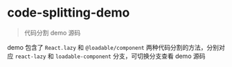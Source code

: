# code-splitting-demo

> 代码分割 demo 源码

demo 包含了 `React.lazy` 和 `@loadable/component` 两种代码分割的方法，分别对应 `react-lazy` 和 `loadable-component` 分支，可切换分支查看 demo 源码
